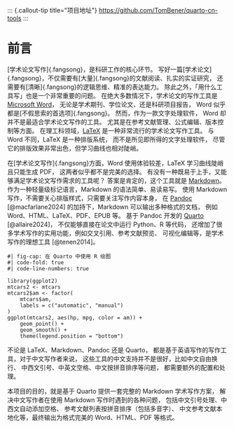 ::: {.callout-tip title="项目地址"}
<https://github.com/TomBener/quarto-cn-tools>
:::

# 前言

[学术论文写作]{.fangsong}，是科研工作的核心环节。
写好一篇[学术论文]{.fangsong}，不仅需要有[大量]{.fangsong}的文献阅读、扎实的实证研究，
还需要有[清晰]{.fangsong}的逻辑思维、精准的表达能力。
除此之外，「用什么工具写」也是一个非常重要的问题。
在绝大多数情况下，学术论文的写作工具是 [Microsoft Word](https://microsoft.com/en-us/microsoft-365/word)，
无论是学术期刊、学位论文、还是科研项目报告，
Word 似乎都是[不假思索的首选项]{.fangsong}。
然而，作为一款文字处理软件，
Word 却并不是最适合学术论文写作的工具。
尤其是在参考文献管理、公式编辑、版本控制等方面。
在理工科领域，[LaTeX](https://latex-project.org) 是一种非常流行的学术论文写作工具。
与 Word 不同，LaTeX 是一种排版系统，
而不是所见即所得的文字处理软件，
尽管它的排版效果非常出色，但学习曲线也相对陡峭。

在[学术论文写作]{.fangsong}方面，Word 使用体验较差，LaTeX 学习曲线陡峭且只能生成 PDF，
这两者似乎都不是完美的选择。
有没有一种既易于上手，又能够满足学术论文写作需求的工具呢？
答案是肯定的，这个工具就是 [Markdown](https://daringfireball.net/projects/markdown)。
作为一种轻量级标记语言，Markdown 的语法简单、易读易写。
使用 Markdown 写作，不需要关心排版样式，只需要关注写作内容本身，
在 [Pandoc](https://pandoc.org)
[@macfarlane2024]
的加持下，Markdown 可以输出多种格式的文档，
例如 Word、HTML、LaTeX、PDF、EPUB 等。
基于 Pandoc 开发的 [Quarto](https://quarto.org)
[@allaire2024]，
不仅能够直接在论文中运行 Python、R 等代码，
还增加了很多学术写作的实用功能，例如交叉引用、参考文献预览、
可视化编辑等，是学术写作的理想工具
[@tenen2014]。

```{r}
#| fig-cap: 在 Quarto 中使用 R 绘图
#| code-fold: true
#| code-line-numbers: true

library(ggplot2)
mtcars2 <- mtcars
mtcars2$am <- factor(
    mtcars$am,
    labels = c("automatic", "manual")
)
ggplot(mtcars2, aes(hp, mpg, color = am)) +
    geom_point() +
    geom_smooth() +
    theme(legend.position = "bottom")
```

不论是 LaTeX、Markdown、Pandoc 还是 Quarto，
都是基于英语写作的写作工具，对于中文写作者来说，
这些工具的中文支持并不是很好，比如中文自由换行、
中西文引号、中英文空格、中文按拼音排序等问题，
都需要额外的配置和处理。

本项目的目的，就是基于 Quarto 提供一套完整的 Markdown 学术写作方案，
解决中文写作者在使用 Markdown 写作时遇到的各种问题，
包括中文引号处理、中西文自动添加空格、
参考文献列表按拼音排序（包括多音字）、
中文参考文献本地化等，最终输出为格式完美的 Word、HTML、PDF 等格式。
